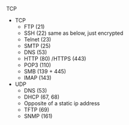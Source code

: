 TCP

* TCP 
    * FTP (21) 
    * SSH (22) same as below, just encrypted 
    * Telnet (23) 
    * SMTP (25) 
    * DNS (53) 
    * HTTP (80) /HTTPS (443) 
    * POP3 (110) 
    * SMB (139 + 445) 
    * IMAP (143) 
* UDP 
    * DNS (53) 
	* DHCP (67, 68) 
	* Opposite of a static ip address
	* TFTP (69) 
	* SNMP (161)